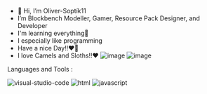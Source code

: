 - 👋 Hi, I’m Oliver-Soptík11
- I’m Blockbench Modeller, Gamer, Resource Pack Designer, and Developer
- I'm learning everything🤣
- I especially like programming
- Have a nice Day!!❤️💖
- I love Camels and Sloths!!❤️
![image](https://user-images.githubusercontent.com/83182319/152113375-2cce33dc-85e3-4a40-b6f4-863f2744be3e.png)
![image](https://user-images.githubusercontent.com/83182319/152113443-a570262b-0d4c-4bcf-9073-1c4531661449.png)

Languages and Tools :



![visual-studio-code](https://user-images.githubusercontent.com/83182319/161926960-a61eb9a3-cd01-4748-96d2-43ad4a922e43.png)
![html](https://user-images.githubusercontent.com/83182319/161926966-03eee79d-f325-440f-b419-ac49eb315c54.png)
![javascript](https://user-images.githubusercontent.com/83182319/161926980-f8dacb97-8642-40c5-ace4-2eed816589fa.png)
